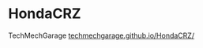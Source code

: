 # HondaCRZ
TechMechGarage
[techmechgarage.github.io/HondaCRZ/](https://techmechgarage.github.io/HondaCRZ/)
